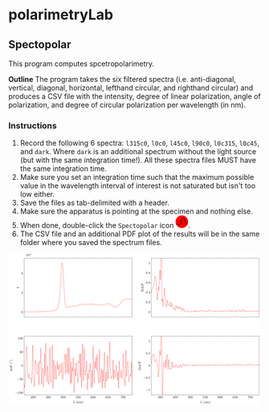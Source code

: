 # polarimetryLab

## Spectopolar
This program computes spcetropolarimetry.

**Outline** The program takes the six filtered spectra (i.e. anti-diagonal, vertical, diagonal, horizontal, lefthand circular, and righthand circular) and produces a CSV file with the intensity, degree of linear polarization, angle of polarization, and degree of circular polarization per wavelength (in nm).

### Instructions
1. Record the following 6 spectra: `l315c0`, `l0c0`, `l45c0`, `l90c0`, `l0c315`, `l0c45`, and `dark`. Where `dark` is an additional spectrum without the light source (but with the same integration time!). All these spectra files MUST have the same integration time. 
2. Make sure you set an integration time such that the maximum possible value in the wavelength interval of interest is not saturated but isn't too low either. 
3. Save the files as tab-delimited with a header.
4. Make sure the apparatus is pointing at the specimen and nothing else.
5. When done, double-click the `Spectopolar` icon <img src="src/icon.png" width="25" height="25">.
6. The CSV file and an additional PDF plot of the results will be in the same folder where you saved the spectrum files.

![](src/example.png)
